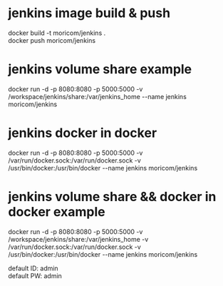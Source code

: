 # jenkins image build & push
docker build -t moricom/jenkins .\
docker push moricom/jenkins

# jenkins volume share example
docker run -d -p 8080:8080 -p 5000:5000 -v /workspace/jenkins/share:/var/jenkins_home --name jenkins moricom/jenkins

# jenkins docker in docker
docker run -d -p 8080:8080 -p 5000:5000 -v /var/run/docker.sock:/var/run/docker.sock -v /usr/bin/docker:/usr/bin/docker --name jenkins moricom/jenkins

# jenkins volume share && docker in docker example
docker run -d -p 8080:8080 -p 5000:5000 -v /workspace/jenkins/share:/var/jenkins_home -v /var/run/docker.sock:/var/run/docker.sock -v /usr/bin/docker:/usr/bin/docker --name jenkins moricom/jenkins


default ID: admin\
default PW: admin
